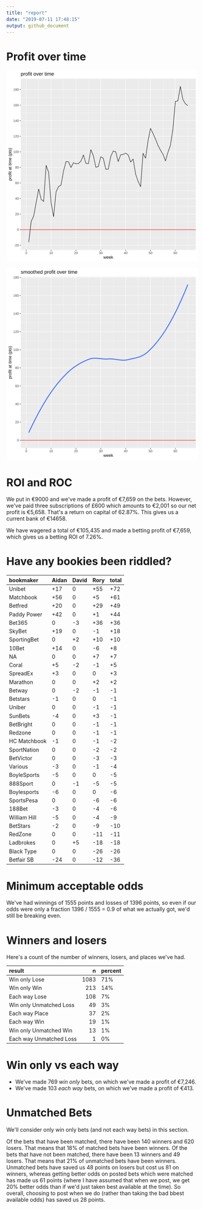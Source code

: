 ```yaml
---
title: "report"
date: "2019-07-11 17:48:15"
output: github_document
---
```




# Profit over time

![plot of chunk profit-over-time](figure/profit-over-time-1.png)

![plot of chunk profit-over-time-smooth](figure/profit-over-time-smooth-1.png)


# ROI and ROC



We put in €9000 and we've made a profit of €7,659 on the bets. However, we've paid three subscriptions of £600 which amounts to €2,001 so our net profit is €5,658. That's a return on capital of 62.87%. This gives us a current bank of €14658.

We have wagered a total of €105,435 and made a betting profit of €7,659, which gives us a betting ROI of 7.26%.


# Have any bookies been riddled?


|bookmaker    |Aidan |David |Rory |total |
|:------------|:-----|:-----|:----|:-----|
|Unibet       |+17   |0     |+55  |+72   |
|Matchbook    |+56   |0     |+5   |+61   |
|Betfred      |+20   |0     |+29  |+49   |
|Paddy Power  |+42   |0     |+1   |+44   |
|Bet365       |0     |-3    |+36  |+36   |
|SkyBet       |+19   |0     |-1   |+18   |
|SportingBet  |0     |+2    |+10  |+10   |
|10Bet        |+14   |0     |-6   |+8    |
|NA           |0     |0     |+7   |+7    |
|Coral        |+5    |-2    |-1   |+5    |
|SpreadEx     |+3    |0     |0    |+3    |
|Marathon     |0     |0     |+2   |+2    |
|Betway       |0     |-2    |-1   |-1    |
|Betstars     |-1    |0     |0    |-1    |
|Uniber       |0     |0     |-1   |-1    |
|SunBets      |-4    |0     |+3   |-1    |
|BetBright    |0     |0     |-1   |-1    |
|Redzone      |0     |0     |-1   |-1    |
|HC Matchbook |-1    |0     |-1   |-2    |
|SportNation  |0     |0     |-2   |-2    |
|BetVictor    |0     |0     |-3   |-3    |
|Various      |-3    |0     |-1   |-4    |
|BoyleSports  |-5    |0     |0    |-5    |
|888Sport     |0     |-1    |-5   |-5    |
|Boylesports  |-6    |0     |0    |-6    |
|SportsPesa   |0     |0     |-6   |-6    |
|188Bet       |-3    |0     |-4   |-6    |
|William Hill |-5    |0     |-4   |-9    |
|BetStars     |-2    |0     |-9   |-10   |
|RedZone      |0     |0     |-11  |-11   |
|Ladbrokes    |0     |+5    |-18  |-18   |
|Black Type   |0     |0     |-26  |-26   |
|Betfair SB   |-24   |0     |-12  |-36   |


# Minimum acceptable odds



We've had winnings of 1555 points and losses of 1396 points, so even if our odds were only a fraction 1396 / 1555 = 0.9 of what we actually got, we'd still be breaking even.


# Winners and losers

Here's a count of the number of winners, losers, and places we've had.


|result                  |    n|percent |
|:-----------------------|----:|:-------|
|Win only Lose           | 1083|71%     |
|Win only Win            |  213|14%     |
|Each way Lose           |  108|7%      |
|Win only Unmatched Loss |   49|3%      |
|Each way Place          |   37|2%      |
|Each way Win            |   19|1%      |
|Win only Unmatched Win  |   13|1%      |
|Each way Unmatched Loss |    1|0%      |


# Win only vs each way



* We've made 769 _win only_ bets, on which we've made a profit of €7,246. 
* We've made 103 _each way_ bets, on which we've made a profit of €413.


# Unmatched Bets



We'll consider only win only bets (and not each way bets) in this section.

Of the bets that have been matched, there have been 140 winners and 620 losers. That means that 18% of matched bets have been winners. Of the bets that have not been matched, there have been 13 winners and 49 losers. That means that 21% of unmatched bets have been winners. Unmatched bets have saved us 48 points on losers but cost us 81 on winners, whereas getting better odds on posted bets which were matched has made us 61 points (where I have assumed that when we post, we get 20% better odds than if we'd just taken best available at the time). So overall, choosing to post when we do (rather than taking the bad bbest available odds) has saved us 28 points.
